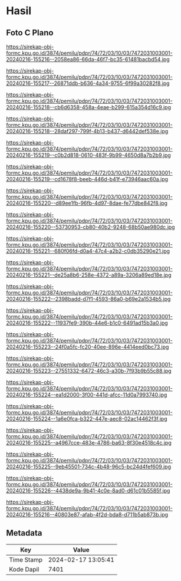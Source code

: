 # Hasil

## Foto C Plano

https://sirekap-obj-formc.kpu.go.id/3874/pemilu/pdpr/74/72/03/10/03/7472031003001-20240216-155216--2058ea86-66da-46f7-bc35-61481bacbd54.jpg

https://sirekap-obj-formc.kpu.go.id/3874/pemilu/pdpr/74/72/03/10/03/7472031003001-20240216-155217--26871ddb-b636-4a34-9755-6f99a30282f8.jpg

https://sirekap-obj-formc.kpu.go.id/3874/pemilu/pdpr/74/72/03/10/03/7472031003001-20240216-155218--cb6d6358-458a-4eae-b299-615a354d16c9.jpg

https://sirekap-obj-formc.kpu.go.id/3874/pemilu/pdpr/74/72/03/10/03/7472031003001-20240216-155218--28daf297-799f-4b13-b437-d6442def538e.jpg

https://sirekap-obj-formc.kpu.go.id/3874/pemilu/pdpr/74/72/03/10/03/7472031003001-20240216-155219--c0b2d818-0610-483f-9b99-4650d8a7b2b9.jpg

https://sirekap-obj-formc.kpu.go.id/3874/pemilu/pdpr/74/72/03/10/03/7472031003001-20240216-155219--cd1678f8-beeb-446d-b41f-e73946aac60a.jpg

https://sirekap-obj-formc.kpu.go.id/3874/pemilu/pdpr/74/72/03/10/03/7472031003001-20240216-155220--d89ee1fb-96fb-4d97-8dae-fe77dbe842f8.jpg

https://sirekap-obj-formc.kpu.go.id/3874/pemilu/pdpr/74/72/03/10/03/7472031003001-20240216-155220--53730953-cb80-40b2-9248-68b50ae980dc.jpg

https://sirekap-obj-formc.kpu.go.id/3874/pemilu/pdpr/74/72/03/10/03/7472031003001-20240216-155221--680f06fd-d0a4-47c4-a2b2-c0db35290e21.jpg

https://sirekap-obj-formc.kpu.go.id/3874/pemilu/pdpr/74/72/03/10/03/7472031003001-20240216-155221--de25a8b6-258e-4372-a89a-3206a89ed18e.jpg

https://sirekap-obj-formc.kpu.go.id/3874/pemilu/pdpr/74/72/03/10/03/7472031003001-20240216-155222--2398badd-d7f1-4593-86a0-b69e2a1534b5.jpg

https://sirekap-obj-formc.kpu.go.id/3874/pemilu/pdpr/74/72/03/10/03/7472031003001-20240216-155222--11937fe9-390b-44e6-b1c0-6491ad15b3a0.jpg

https://sirekap-obj-formc.kpu.go.id/3874/pemilu/pdpr/74/72/03/10/03/7472031003001-20240216-155223--24f0a5fc-fc20-40ee-896e-4414eed0bc73.jpg

https://sirekap-obj-formc.kpu.go.id/3874/pemilu/pdpr/74/72/03/10/03/7472031003001-20240216-155223--27551332-6472-46c3-a30b-7f93b9b55c88.jpg

https://sirekap-obj-formc.kpu.go.id/3874/pemilu/pdpr/74/72/03/10/03/7472031003001-20240216-155224--ea1d2000-3f00-441d-afcc-11d0a7993740.jpg

https://sirekap-obj-formc.kpu.go.id/3874/pemilu/pdpr/74/72/03/10/03/7472031003001-20240216-155224--1a6e0fca-b322-447e-aec8-02ac14462f3f.jpg

https://sirekap-obj-formc.kpu.go.id/3874/pemilu/pdpr/74/72/03/10/03/7472031003001-20240216-155225--a4967cce-483e-4786-ba63-8f30e4518c4c.jpg

https://sirekap-obj-formc.kpu.go.id/3874/pemilu/pdpr/74/72/03/10/03/7472031003001-20240216-155225--9eb45501-734c-4b48-96c5-bc24d4fef609.jpg

https://sirekap-obj-formc.kpu.go.id/3874/pemilu/pdpr/74/72/03/10/03/7472031003001-20240216-155226--4438de9a-9b41-4c0e-8ad0-d61c01b5585f.jpg

https://sirekap-obj-formc.kpu.go.id/3874/pemilu/pdpr/74/72/03/10/03/7472031003001-20240216-155216--40803e87-afab-4f2d-bda8-d711b5ab873b.jpg


## Metadata

| Key        | Value               |
| ---------- | ------------------- |
| Time Stamp | 2024-02-17 13:05:41 |
| Kode Dapil | 7401                |



